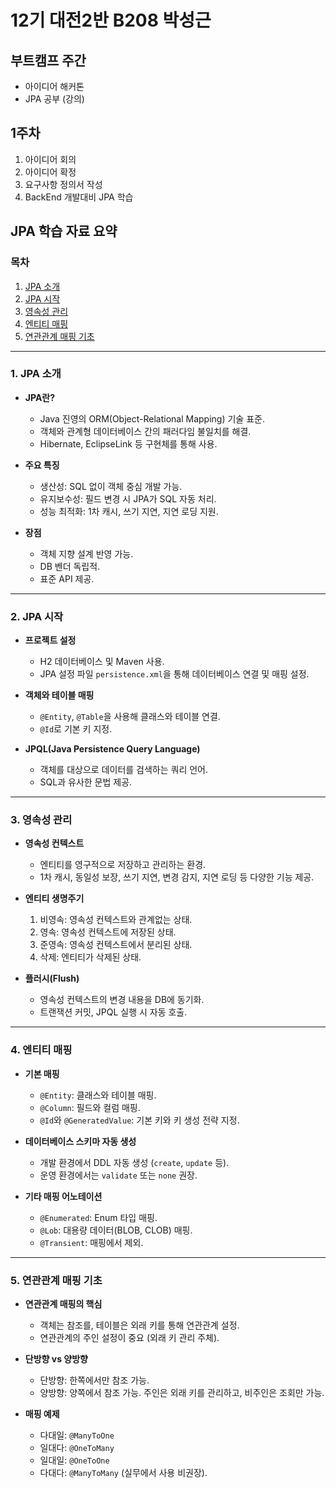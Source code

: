 # 12기 대전2반 B208 박성근 

## 부트캠프 주간
- 아이디어 해커톤
- JPA 공부 (강의)

## 1주차 
1. 아이디어 회의
2. 아이디어 확정
3. 요구사항 정의서 작성
4. BackEnd 개발대비 JPA 학습

## JPA 학습 자료 요약
### 목차
1. [JPA 소개](#1-jpa-소개)
2. [JPA 시작](#2-jpa-시작)
3. [영속성 관리](#3-영속성-관리)
4. [엔티티 매핑](#4-엔티티-매핑)
5. [연관관계 매핑 기초](#5-연관관계-매핑-기초)

---

### 1. JPA 소개
- **JPA란?**
  - Java 진영의 ORM(Object-Relational Mapping) 기술 표준.
  - 객체와 관계형 데이터베이스 간의 패러다임 불일치를 해결.
  - Hibernate, EclipseLink 등 구현체를 통해 사용.

- **주요 특징**
  - 생산성: SQL 없이 객체 중심 개발 가능.
  - 유지보수성: 필드 변경 시 JPA가 SQL 자동 처리.
  - 성능 최적화: 1차 캐시, 쓰기 지연, 지연 로딩 지원.

- **장점**
  - 객체 지향 설계 반영 가능.
  - DB 벤더 독립적.
  - 표준 API 제공.

---

### 2. JPA 시작
- **프로젝트 설정**
  - H2 데이터베이스 및 Maven 사용.
  - JPA 설정 파일 `persistence.xml`을 통해 데이터베이스 연결 및 매핑 설정.

- **객체와 테이블 매핑**
  - `@Entity`, `@Table`을 사용해 클래스와 테이블 연결.
  - `@Id`로 기본 키 지정.

- **JPQL(Java Persistence Query Language)**
  - 객체를 대상으로 데이터를 검색하는 쿼리 언어.
  - SQL과 유사한 문법 제공.

---

### 3. 영속성 관리
- **영속성 컨텍스트**
  - 엔티티를 영구적으로 저장하고 관리하는 환경.
  - 1차 캐시, 동일성 보장, 쓰기 지연, 변경 감지, 지연 로딩 등 다양한 기능 제공.

- **엔티티 생명주기**
  1. 비영속: 영속성 컨텍스트와 관계없는 상태.
  2. 영속: 영속성 컨텍스트에 저장된 상태.
  3. 준영속: 영속성 컨텍스트에서 분리된 상태.
  4. 삭제: 엔티티가 삭제된 상태.

- **플러시(Flush)**
  - 영속성 컨텍스트의 변경 내용을 DB에 동기화.
  - 트랜잭션 커밋, JPQL 실행 시 자동 호출.

---

### 4. 엔티티 매핑
- **기본 매핑**
  - `@Entity`: 클래스와 테이블 매핑.
  - `@Column`: 필드와 컬럼 매핑.
  - `@Id`와 `@GeneratedValue`: 기본 키와 키 생성 전략 지정.

- **데이터베이스 스키마 자동 생성**
  - 개발 환경에서 DDL 자동 생성 (`create`, `update` 등).
  - 운영 환경에서는 `validate` 또는 `none` 권장.

- **기타 매핑 어노테이션**
  - `@Enumerated`: Enum 타입 매핑.
  - `@Lob`: 대용량 데이터(BLOB, CLOB) 매핑.
  - `@Transient`: 매핑에서 제외.

---

### 5. 연관관계 매핑 기초
- **연관관계 매핑의 핵심**
  - 객체는 참조를, 테이블은 외래 키를 통해 연관관계 설정.
  - 연관관계의 주인 설정이 중요 (외래 키 관리 주체).

- **단방향 vs 양방향**
  - 단방향: 한쪽에서만 참조 가능.
  - 양방향: 양쪽에서 참조 가능. 주인은 외래 키를 관리하고, 비주인은 조회만 가능.

- **매핑 예제**
  - 다대일: `@ManyToOne`
  - 일대다: `@OneToMany`
  - 일대일: `@OneToOne`
  - 다대다: `@ManyToMany` (실무에서 사용 비권장).